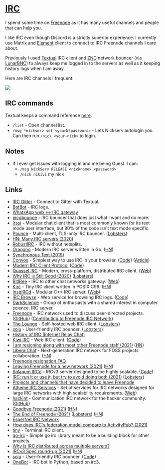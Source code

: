 # [IRC](http://en.wikipedia.org/wiki/Internet_Relay_Chat)

I spend some time on [Freenode](https://freenode.net/) as it has many useful channels and people that can help you.

I like IRC even though Discord is a strictly superior experience. I currently use Matrix and [Element](https://element.io) client to connect to IRC Freenode channels I care about.

Previously I used [Textual](../macOS/apps/textual.md) IRC client and [ZNC](http://en.wikipedia.org/wiki/ZNC) network bouncer (via [LunarBNC](https://lunarbnc.net)) to always keep me logged in to the servers as well as it keeping history logs when I am away.

Here are IRC channels I frequent:

![](https://i.imgur.com/rrI7FIp.png)

## IRC commands

Textual keeps a command reference [here](https://help.codeux.com/textual/Command-Reference.kb).

- `/list` - Open channel list.
- `/msg *nickserv set <yourNSpassword>` - Lets Nickserv autologin you. Can then run `/nick <your-nick>` to login.

## Notes

- If I ever get issues with logging in and me being Guest. I can:
  - `/msg NickServ RELEASE <nickname> <password>`
  - `/nick nikivi` my nick

## Links

- [IRC Gitter](https://irc.gitter.im/) - Connect to Gitter with Textual.
- [BotBot](https://botbot.me/) - IRC logs.
- [WhatsApp web <-> IRC gateway](https://github.com/lieuwex/whapp-irc)
- [picobounce](https://github.com/begriffs/picobounce) - IRC bouncer that does just what I want and no more.
- [Irssi](https://github.com/irssi/irssi) - Modular chat client that is most commonly known for its text mode user interface, but 80% of the code isn't text mode specific.
- [Pounce](https://git.causal.agency/pounce/about/) - Multi-client, TLS-only IRC bouncer. ([Lobsters](https://lobste.rs/s/aezalh/pounce_new_irc_bouncer))
- [HN: Many IRC servers (2020)](https://news.ycombinator.com/item?id=22892015)
- [RobustIRC](https://robustirc.net/) - IRC without netsplits.
- [Oragono](https://github.com/oragono/oragono) - Modern IRC server written in Go. ([HN](https://news.ycombinator.com/item?id=23113323))
- [Synchronous Text (2019)](http://exple.tive.org/blarg/2019/04/26/synchronous-text/)
- [Convos](https://convos.chat/) - Simplest way to use IRC in your browser. ([Code](https://github.com/Nordaaker/convos)) ([Article](https://serhack.me/articles/convos-web-client-persistent-irc/))
- [Modern IRC Client Protocol](https://modern.ircdocs.horse/) ([Code](https://github.com/ircdocs/modern-irc))
- [Quassel IRC](https://github.com/quassel/quassel) - Modern, cross-platform, distributed IRC client. ([Web](https://quassel-irc.org/))
- [Why IRC is Still Good (2020)](https://www.paritybit.ca/blog/why-irc-is-still-good) ([Lobsters](https://lobste.rs/s/rzesjq/why_irc_is_still_good_current_year))
- [BitlBee](https://github.com/bitlbee/bitlbee) - IRC to other chat networks gateway. ([Web](https://www.bitlbee.org/main.php/news.r.html))
- [Kirc](https://github.com/mcpcpc/kirc) - Tiny IRC client written in POSIX C99. ([HN](https://news.ycombinator.com/item?id=24491839))
- [InspIRCd](https://github.com/inspircd/inspircd) - Modular C++ IRC server. ([Web](https://www.inspircd.org/))
- [IRC Browse](https://ircbrowse.tomsmeding.com/) - Web service for browsing IRC logs. ([Code](https://github.com/tomsmeding/ircbrowse))
- [DarkScience](https://www.darkscience.net/) - Group of enthusiasts with a shared interest in computer science. IRC server.
- [Freenode](https://freenode.net/) - IRC network used to discuss peer-directed projects. ([GitHub](https://github.com/freenode)) ([Contributing to Freenode IRC Network](https://freenode.net/contributing))
- [The Lounge](https://thelounge.chat/) - Self-hosted web IRC client. ([Lobsters](https://lobste.rs/s/s9yl76/self_hosted_web_irc_client))
- [soju](https://sr.ht/~emersion/soju/) - User-friendly IRC bouncer. ([Lobsters](https://lobste.rs/s/0dnybw/soju_user_friendly_irc_bouncer))
- [History of IRC (Internet Relay Chat)](https://daniel.haxx.se/irchistory.html)
- [Kiwi IRC](https://kiwiirc.com/) - Web IRC client. ([Code](https://github.com/kiwiirc/kiwiirc))
- [I am resigning along with most other Freenode staff (2021)](https://p.haavard.me/407) ([HN](https://news.ycombinator.com/item?id=27153338))
- [Libera Chat](https://libera.chat/) - Next-generation IRC network for FOSS projects collaboration. ([HN](https://news.ycombinator.com/item?id=27207734))
- [Freenode resignation FAQ](https://gist.github.com/joepie91/df80d8d36cd9d1bde46ba018af497409/)
- [Leaving Freenode for a new network (2021)](https://www.kline.sh/) ([HN](https://news.ycombinator.com/item?id=27207440))
- [Solanum IRCd](https://solanum.chat/) - IRCv3 server designed to be highly scalable. ([Code](https://github.com/solanum-ircd/solanum))
- [IRC: run it or use it, but try to avoid doing both (2021)](https://rachelbythebay.com/w/2021/05/26/irc/) ([Lobsters](https://lobste.rs/s/bnwwtx/irc_run_it_use_it_try_avoid_doing_both))
- [Projects and channels that have decided to leave Freenode](https://github.com/siraben/freenode-exodus)
- [Atheme IRC Services](https://github.com/atheme/atheme) - Set of services for IRC networks designed for large IRC networks with high scalability requirements. ([Web](https://atheme.github.io/atheme.html))
- [hackint](https://hackint.org/) - Communication IRC network for the hacker community. ([GitHub](https://github.com/hackint/))
- [Goodbye Freenode (2021)](https://nedbatchelder.com/blog/202106/goodbye_freenode.html) ([HN](https://news.ycombinator.com/item?id=27491967))
- [The End of Freenode (2021)](https://ariadne.space/2021/06/14/the-end-of-freenode/) ([Lobsters](https://lobste.rs/s/r0fddp/end_freenode)) ([HN](https://news.ycombinator.com/item?id=27499946))
- [EsperNet IRC Network](https://www.esper.net/)
- [How does IRC's federation model compare to ActivityPub? (2021)](https://drewdevault.com/2021/07/03/How-does-IRC-federate.html)
- [tiny](https://github.com/osa1/tiny) - Terminal IRC client.
- [go-irc](https://github.com/go-irc/irc) - Simple go irc library meant to be a building block for other projects.
- [Why is IRC distributed across multiple servers?](https://gist.github.com/rain-1/c4be54e6506116c7b99e8f474a3b1ca8)
- [IRCv3 Spec round-up (2021)](https://ircv3.net/2021/11/17/spec-round-up) ([HN](https://news.ycombinator.com/item?id=29264296))
- [soju](https://github.com/emersion/soju) - User-friendly IRC bouncer. ([Code](https://sr.ht/~emersion/soju/))
- [OneBot](https://github.com/thomwiggers/onebot) - IRC bot in Python, based on irc3.
